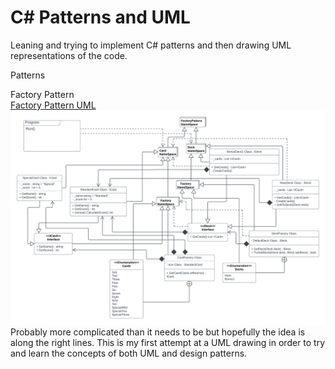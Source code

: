 <h1 id="header" align ="centre">C# Patterns and UML</h1>
<body>
 <p>Leaning and trying to implement C# patterns and then drawing UML representations of the code.</p>
 <p>Patterns</p>
 <p>
 Factory Pattern <br>
  <a href="https://lucid.app/lucidchart/45d3bf9c-e1aa-4c8c-b640-4cba513cf4b2/edit?invitationId=inv_b0b56a91-82b2-4557-8de8-1ad1d9f8f0a3#">
   Factory Pattern UML
  </a>
  <img src="https://github.com/SarahRawlinson/C-Sharp-Patterns-and-UML/blob/main/FactoryPattern/UML%20Factory.png" alt="Factory"/>
  Probably more complicated than it needs to be but hopefully the idea is along the right lines. 
  This is my first attempt at a UML drawing in order to try and learn the concepts of both UML and design patterns.
 </p?
</body>
